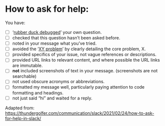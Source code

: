# How to ask for help:

You have:

* [ ] ‘[rubber duck debugged](https://en.wikipedia.org/wiki/Rubber_duck_debugging)’ your own question.
* [ ] checked that this question hasn’t been asked before.
* [ ] noted in your message what you’ve tried.
* [ ] avoided the ‘[XY problem](https://xyproblem.info/)’ by clearly detailing the core problem, X.
* [ ] provided specifics of your issue, not vague references or descriptions.
* [ ] provided URL links to relevant content, and where possible the URL links are immutable.
* [ ] **not** included screenshots of text in your message. (screenshots are not searchable)
* [ ] not used obscure acronyms or abbreviations.
* [ ] formatted my message well, particularly paying attention to code formatting and headings.
* [ ] not just said “hi” and waited for a reply.

Adapted from: https://thundergolfer.com/communication/slack/2021/02/24/how-to-ask-for-help-in-slack/
